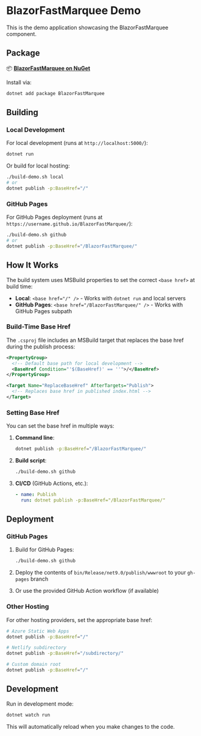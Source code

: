 # BlazorFastMarquee Demo

This is the demo application showcasing the BlazorFastMarquee component.

## Package

📦 **[BlazorFastMarquee on NuGet](https://www.nuget.org/packages/BlazorFastMarquee/)**

Install via:
```bash
dotnet add package BlazorFastMarquee
```

## Building

### Local Development

For local development (runs at `http://localhost:5000/`):

```bash
dotnet run
```

Or build for local hosting:

```bash
./build-demo.sh local
# or
dotnet publish -p:BaseHref="/"
```

### GitHub Pages

For GitHub Pages deployment (runs at `https://username.github.io/BlazorFastMarquee/`):

```bash
./build-demo.sh github
# or
dotnet publish -p:BaseHref="/BlazorFastMarquee/"
```

## How It Works

The build system uses MSBuild properties to set the correct `<base href>` at build time:

- **Local**: `<base href="/" />` - Works with `dotnet run` and local servers
- **GitHub Pages**: `<base href="/BlazorFastMarquee/" />` - Works with GitHub Pages subpath

### Build-Time Base Href

The `.csproj` file includes an MSBuild target that replaces the base href during the publish process:

```xml
<PropertyGroup>
  <!-- Default base path for local development -->
  <BaseHref Condition="'$(BaseHref)' == ''">/</BaseHref>
</PropertyGroup>

<Target Name="ReplaceBaseHref" AfterTargets="Publish">
  <!-- Replaces base href in published index.html -->
</Target>
```

### Setting Base Href

You can set the base href in multiple ways:

1. **Command line**:
   ```bash
   dotnet publish -p:BaseHref="/BlazorFastMarquee/"
   ```

2. **Build script**:
   ```bash
   ./build-demo.sh github
   ```

3. **CI/CD** (GitHub Actions, etc.):
   ```yaml
   - name: Publish
     run: dotnet publish -p:BaseHref="/BlazorFastMarquee/"
   ```

## Deployment

### GitHub Pages

1. Build for GitHub Pages:
   ```bash
   ./build-demo.sh github
   ```

2. Deploy the contents of `bin/Release/net9.0/publish/wwwroot` to your `gh-pages` branch

3. Or use the provided GitHub Action workflow (if available)

### Other Hosting

For other hosting providers, set the appropriate base href:

```bash
# Azure Static Web Apps
dotnet publish -p:BaseHref="/"

# Netlify subdirectory
dotnet publish -p:BaseHref="/subdirectory/"

# Custom domain root
dotnet publish -p:BaseHref="/"
```

## Development

Run in development mode:

```bash
dotnet watch run
```

This will automatically reload when you make changes to the code.
